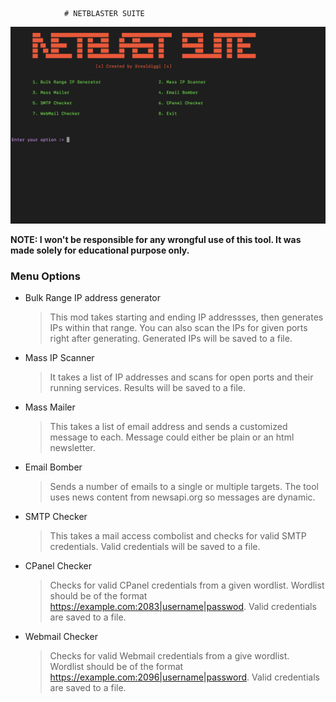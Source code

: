                 # NETBLASTER SUITE

![Menu Options](main_page.png)

**NOTE: I won't be responsible for any wrongful use of this tool. It was made solely for educational purpose only.**

### Menu Options

- Bulk Range IP address generator

  > This mod takes starting and ending IP addressses, then generates IPs within that range. You can also scan the IPs for given ports right after generating. Generated IPs will be saved to a file.

- Mass IP Scanner

  > It takes a list of IP addresses and scans for open ports and their running services. Results will be saved to a file.

- Mass Mailer

  > This takes a list of email address and sends a customized message to each. Message could either be plain or an html newsletter.

- Email Bomber

  > Sends a number of emails to a single or multiple targets. The tool uses news content from newsapi.org so messages are dynamic.

- SMTP Checker

  > This takes a mail access combolist and checks for valid SMTP credentials. Valid credentials will be saved to a file.

- CPanel Checker

  > Checks for valid CPanel credentials from a given wordlist. Wordlist should be of the format https://example.com:2083|username|passwod. Valid credentials are saved to a file.

- Webmail Checker

  > Checks for valid Webmail credentials from a give wordlist. Wordlist should be of the format https://example.com:2096|username|password. Valid credentials are saved to a file.
